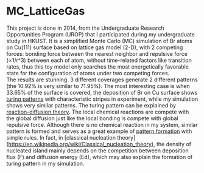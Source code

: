 # MC_LatticeGas
This project is done in 2014, from the Undergraduate Research Opportunities Program (UROP) that I participated during my undergraduate study in HKUST. It is a simplified Monte Carlo (MC) simulation of Br atoms on Cu(111) surface based on lattice gas model (2-D), with 2 competing forces: bonding force between the nearest neighbor and repulsive force (∝1/r^3) between each of atom, without time-related factors like transition rates, thus this toy model only searches the most energetically favorable state for the configuration of atoms under two competing forces.  
The results are stunning. 3 different coverages generate 2 different patterns (the 10.92% is very similar to 71.95%). The most interesting case is when 33.65% of the surface is covered, the deposition of Br on Cu surface shows [turing patterns](https://en.wikipedia.org/wiki/Turing_pattern) with characteristic stripes in experiment, while my simulation shows very similar patterns. The turing pattern can be explained by [reaction-diffusion theory](https://en.wikipedia.org/wiki/Reaction%E2%80%93diffusion_system). The local chemical reactions are compete with the global diffusion just like the local bonding is compete with global repulsive force. Although there is no chemical reaction in my system, similar pattern is formed and serves as a great example of [pattern formation](https://en.wikipedia.org/wiki/Pattern_formation) with simple rules. In fact, in [classical nucleation theory] (https://en.wikipedia.org/wiki/Classical_nucleation_theory), the density of nucleated island mainly depends on the competition between deposition flux (F) and diffusion energy (Ed), which may also explain the formation of turing pattern in my simulation.  
